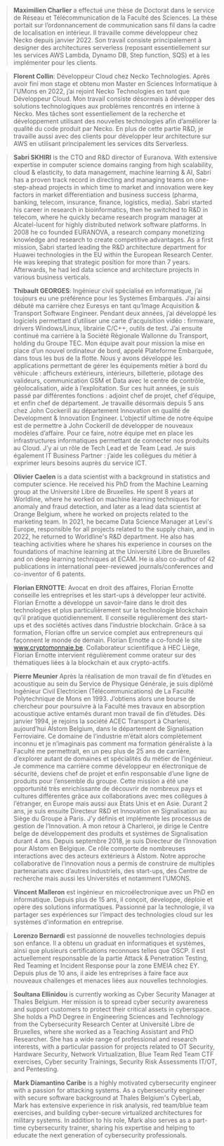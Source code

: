> **Maximilien Charlier** a effectué une thèse de Doctorat dans le service de Réseau et Télécommunication de la Faculté des Sciences. La thèse portait sur l’ordonnancement de communication sans fil dans la cadre de localisation en intérieur. Il travaille comme développeur chez Necko depuis janvier 2022. Son travail consiste principalement à designer des architectures serverless (reposant essentiellement sur les services AWS Lambda, Dynamo DB, Step function, SQS) et à les implémenter pour les clients.

> **Florent Collin**: Développeur Cloud chez Necko Technologies. Après avoir fini mon stage et obtenu mon Master en Sciences Informatique à l’UMons en 2022, j’ai rejoint Necko Technologies en tant que Développeur Cloud. Mon travail consiste désormais à développer des solutions technologiques aux problèmes rencontrés en interne à Necko. Mes tâches sont essentiellement de la recherche et développement utilisant des nouvelles technologies afin d’améliorer la qualité du code produit par Necko. En plus de cette partie R&D, je travaille aussi avec des clients pour développer leur architecture sur AWS en utilisant principalement les services dits Serverless.

> **Sabri SKHIRI** is the CTO and R&D director of Euranova. With extensive expertise in computer science domains ranging from high scalability, cloud & elasticity, to data management, machine learning & AI, Sabri has a proven track record in directing and managing teams on one-step-ahead projects in which time to market and innovation were key factors in market differentiation and business success (pharma, banking, telecom, insurance, finance, logistics, media). Sabri started his career in research in bioinformatics, then he switched to R&D in telecom, where he quickly became research program manager at Alcatel-lucent for highly distributed network software platforms. In 2008 he co founded EURANOVA, a research company monetizing knowledge and research to create competitive advantages. As a first mission, Sabri started leading the R&D architecture department for Huawei technologies in the EU within the European Research Center. He was keeping that strategic position for more than 7 years. Afterwards, he had led data science and architecture projects in various business verticals.


> **Thibault GEORGES**: Ingénieur civil spécialisé en informatique, j’ai toujours eu une préférence pour les Systèmes Embarqués. J’ai ainsi débuté ma carrière chez Euresys en tant qu’Image Acquisition & Transport Software Engineer. Pendant deux années, j’ai développé les logiciels permettant d’utiliser une carte d’acquisition vidéo : firmware, drivers Windows/Linux, librairie C/C++, outils de test. J’ai ensuite continué ma carrière à la Société Régionale Wallonne du Transport, holding du Groupe TEC. Mon équipe avait pour mission la mise en place d’un nouvel ordinateur de bord, appelé Plateforme Embarquée, dans tous les bus de la flotte. Nous y avons développé les applications permettant de gérer les équipements métier à bord du véhicule : afficheurs extérieurs, intérieurs, billetterie, pilotage des valideurs, communication GSM et Data avec le centre de contrôle, géolocalisation, aide à l’exploitation. Sur ces huit années, je suis passé par différentes fonctions : adjoint chef de projet, chef d’équipe, et enfin chef de département. Je travaille désormais depuis 5 ans chez John Cockerill au département Innovation en qualité de Development & Innovation Engineer. L’objectif ultime de notre équipe est de permettre à John Cockerill de développer de nouveaux modèles d’affaire. Pour ce faire, notre équipe met en place les infrastructures informatiques permettant de connecter nos produits au Cloud. J’y ai un rôle de Tech Lead et de Team Lead. Je suis également IT Business Partner : j’aide les collègues du métier à exprimer leurs besoins auprès du service ICT.

> **Olivier Caelen** is a data scientist with a background in statistics and computer science. He received his PhD from the Machine Learning group at the Université Libre de Bruxelles. He spent 8 years at Worldline, where he worked on machine learning techniques for anomaly and fraud detection, and later as a lead data scientist at Orange Belgium, where he worked on projects related to the marketing team. In 2021, he became Data Science Manager at Levi's Europe, responsible for all projects related to the supply chain, and in 2022, he returned to Worldline's R&D department. He also has teaching activities where he shares his experience in courses on the foundations of machine learning at the  Université Libre de Bruxelles and on deep learning techniques at ECAM. He is also co-author of 42 publications in international peer-reviewed journals/conferences and co-inventor of 6 patents.

> **Florian ERNOTTE**: Avocat en droit des affaires, Florian Ernotte conseille les entreprises et les start-ups à développer leur activité. Florian Ernotte a développé un savoir-faire dans le droit des technologies et plus particulièrement sur la technologie blockchain qu’il pratique quotidiennement. Il conseille régulièrement des start-ups et des sociétés actives dans l’industrie blockchain. Grâce à sa formation, Florian offre un service complet aux entrepreneurs qui façonnent le monde de demain. Florian Ernotte a co-fondé le site www.cryptomonnaie.be. Collaborateur scientifique à HEC Liège, Florian Ernotte intervient régulièrement comme orateur sur des thématiques liées à la blockchain et aux crypto-actifs.

> **Pierre Meunier**  Après la réalisation de mon travail de fin d’études en acoustique au sein du Service de Physique Générale, je suis diplômé Ingénieur Civil Electricien (Télécommunications) de La Faculté Polytechnique de Mons en 1993. J’obtiens alors une bourse de chercheur pour poursuivre à la Faculté mes travaux en absorption acoustique active entamés durant mon travail de fin d’études. Dès janvier 1994, je rejoins la société ACEC Transport à Charleroi, aujourd’hui Alstom Belgium, dans le département de Signalisation Ferroviaire. Ce domaine de l’industrie m’était alors complètement inconnu et je n’imaginais pas comment ma formation généraliste à la Faculté me permettrait, en un peu plus de 25 ans de carrière, d’explorer autant de domaines et spécialités du métier de l’ingénieur. Je commence ma carrière comme développeur en électronique de sécurité, deviens chef de projet et enfin responsable d’une ligne de produits pour l’ensemble du groupe. Cette mission a été une opportunité très enrichissante de découvrir de nombreux pays et cultures différentes grâce aux collaborations avec mes collègues à l’étranger, en Europe mais aussi aux Etats Unis et en Asie. Durant 2 ans, je suis ensuite Directeur R&D et Innovation en Signalisation au Siège du Groupe à Paris. J’y définis et implémente les processus de gestion de l’Innovation.
A mon retour à Charleroi, je dirige le Centre belge de développement des produits et systèmes de Signalisation durant 4 ans. Depuis septembre 2018, je suis Directeur de l’Innovation pour Alstom en Belgique. Ce rôle comporte de nombreuses interactions avec des acteurs extérieurs à Alstom. Notre approche collaborative de l’innovation nous a permis de construire de multiples partenariats avec d’autres industriels, des start-ups, des Centre de recherche mais aussi les Universités et notamment l’UMONS.

> **Vincent Malleron** est ingénieur en microélectronique avec un PhD en informatique. Depuis plus de 15 ans, il conçoit, développe, déploie et opère des solutions informatiques. Passionné par la technologie, il va partager ses expériences sur l’impact des technologies cloud sur les systèmes d'information en entreprise. 

> **Lorenzo Bernardi** est passionné de nouvelles technologies depuis son enfance. Il a obtenu un graduat en informatiques et systèmes, ainsi que plusieurs certifications reconnues telles que OSCP.  Il est actuellement responsable de la partie Attack & Penetration Testing, Red Teaming et Incident Response pour la zone EMEIA chez EY.  Depuis plus de 10 ans, il aide les entreprises à faire face aux nouveaux challenges et menaces liées aux nouvelles technologies. 


> **Soultana Ellinidou** is currently working as Cyber Security Manager at Thales Belgium. Her mission is to spread cyber security awareness and support customers to protect their critical assets in cyberspace. She holds a PhD Degree in Engineering Sciences and Technology from the Cybersecurity Research Center at Université Libre de Bruxelles, where she worked as a Teaching Assistant and PhD Researcher. She has a wide range of professional and research interests, with a particular passion for projects related to OT Security, Hardware Security, Network Virtualization, Blue Team Red Team CTF exercises, Cyber security Trainings, Security Risk Assessments IT/OT, and Pentesting.

 
> **Mark Diamantino Caribe** is a highly motivated cybersecurity engineer with a passion for attacking systems. As a cybersecurity engineer with secure software background at Thales Belgium's CyberLab, Mark has extensive experience in risk analysis, red team/blue team exercises, and building cyber-secure virtualized architectures for military systems. In addition to his role, Mark also serves as a part-time cybersecurity trainer, sharing his expertise and helping to educate the next generation of cybersecurity professionals.



 
